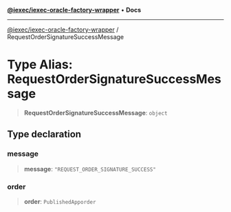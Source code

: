 [**@iexec/iexec-oracle-factory-wrapper**](../README.md) • **Docs**

***

[@iexec/iexec-oracle-factory-wrapper](../globals.md) / RequestOrderSignatureSuccessMessage

# Type Alias: RequestOrderSignatureSuccessMessage

> **RequestOrderSignatureSuccessMessage**: `object`

## Type declaration

### message

> **message**: `"REQUEST_ORDER_SIGNATURE_SUCCESS"`

### order

> **order**: `PublishedApporder`
